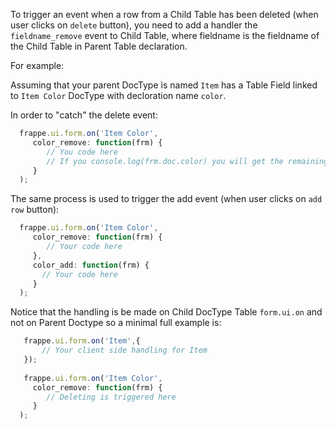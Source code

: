 To trigger an event when a row from a Child Table has been deleted (when user clicks on `delete` button), you need to add a handler the `fieldname_remove` event to Child Table, where fieldname is the fieldname of the Child Table in Parent Table declaration. 
 
 For example: 
 
 Assuming that your parent DocType is named `Item` has a Table Field linked to `Item Color` DocType with decloration name `color`. 
 
 In order to "catch" the delete event:
 
 ```javascript
   frappe.ui.form.on('Item Color', 
      color_remove: function(frm) {
         // You code here 
         // If you console.log(frm.doc.color) you will get the remaining color list
      }
   );
 ```
 
 The same process is used to trigger the add event (when user clicks on `add row` button):
 ```javascript
   frappe.ui.form.on('Item Color', 
      color_remove: function(frm) {
         // Your code here 
      },
      color_add: function(frm) {
        // Your code here
      }
   );
 ```
 
 Notice that the handling is be made on Child DocType Table `form.ui.on` and not on Parent Doctype so a minimal full example is: 
 
 
 ```javascript 
    frappe.ui.form.on('Item',{
    	// Your client side handling for Item 
    });
    
    frappe.ui.form.on('Item Color', 
      color_remove: function(frm) {
         // Deleting is triggered here
      }
   );
 ```
